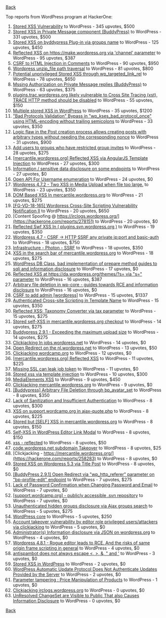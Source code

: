 [Back](../README.md)

Top reports from WordPress program at HackerOne:

1. [Stored XSS Vulnerability](https://hackerone.com/reports/643908) to WordPress - 345 upvotes, $500
2. [Stored XSS in Private Message component (BuddyPress)](https://hackerone.com/reports/487081) to WordPress - 331 upvotes, $500
3. [Stored XSS on byddypress Plug-in via groups name](https://hackerone.com/reports/592316) to WordPress - 125 upvotes, $450
4. [Reflected XSS on https://make.wordpress.org via 'channel' parameter](https://hackerone.com/reports/659419) to WordPress - 95 upvotes, $387
5. [CSRF to HTML Injection in Comments](https://hackerone.com/reports/428019) to WordPress - 90 upvotes, $950
6. [Wordpress unzip_file path traversal](https://hackerone.com/reports/205481) to WordPress - 81 upvotes, $800
7. [Potential unprivileged Stored XSS through wp_targeted_link_rel](https://hackerone.com/reports/509930) to WordPress - 78 upvotes, $650
8. [Mssing Authorization on Private Message replies (BuddyPress)](https://hackerone.com/reports/490782) to WordPress - 63 upvotes, $375
9. [plugins.trac.wordpress.org likely vulnerable to Cross Site Tracing (xst), TRACE HTTP method should be disabled](https://hackerone.com/reports/222692) to WordPress - 55 upvotes, $150
10. [Multiple stored XSS in WordPress](https://hackerone.com/reports/221507) to WordPress - 35 upvotes, $1200
11. ["Bad Protocols Validation" Bypass in "wp_kses_bad_protocol_once" using HTML-encoding without trailing semicolons](https://hackerone.com/reports/339483) to WordPress - 33 upvotes, $350
12. [Logic flaw in the Post creation process allows creating posts with arbitrary types without needing the corresponding nonce](https://hackerone.com/reports/404323) to WordPress - 31 upvotes, $900
13. [Add users to groups who have restricted group invites](https://hackerone.com/reports/538008) to WordPress - 28 upvotes, $275
14. [[mercantile.wordpress.org] Reflected XSS via AngularJS Template Injection](https://hackerone.com/reports/230234) to WordPress - 27 upvotes, $300
15. [Information / sensitive data disclosure on some endpoints](https://hackerone.com/reports/273726) to WordPress - 27 upvotes, $0
16. [Open API For Username enumeration](https://hackerone.com/reports/385322) to WordPress - 24 upvotes, $0
17. [Wordpress 4.7.2 - Two XSS in Media Upload when file too large.](https://hackerone.com/reports/203515) to WordPress - 23 upvotes, $350
18. [DOM Based XSS In mercantile.wordpress.org](https://hackerone.com/reports/230435) to WordPress - 21 upvotes, $275
19. [[FG-VD-18-165] Wordpress Cross-Site Scripting Vulnerability Notification II](https://hackerone.com/reports/460911) to WordPress - 20 upvotes, $650
20. [Content Spoofing @ https://irclogs.wordpress.org/](https://hackerone.com/reports/278151) to WordPress - 20 upvotes, $0
21. [Reflected Swf XSS In ( plugins.svn.wordpress.org )](https://hackerone.com/reports/270060) to WordPress - 19 upvotes, $350
22. [Wordpress 4.7 - CSRF -&gt; HTTP SSRF any private ip:port and basic-auth](https://hackerone.com/reports/187520) to WordPress - 18 upvotes, $750
23. [Infrastructure - Photon - SSRF](https://hackerone.com/reports/204513) to WordPress - 18 upvotes, $350
24. [XSS in the search bar of mercantile.wordpress.org](https://hackerone.com/reports/221893) to WordPress - 18 upvotes, $275
25. [WordPress DB Class, bad implementation of prepare method guides to sqli and information disclosure](https://hackerone.com/reports/179920) to WordPress - 17 upvotes, $0
26. [Reflected XSS at https://da.wordpress.org/themes/?s= via "s=" parameter](https://hackerone.com/reports/222040) to WordPress - 16 upvotes, $387
27. [Arbitrary file deletion in wp-core - guides towards RCE and information disclosure](https://hackerone.com/reports/291878) to WordPress - 16 upvotes, $0
28. [CSRF to add admin [wordpress]](https://hackerone.com/reports/149589) to WordPress - 15 upvotes, $1337
29. [Authenticated Cross-site Scripting in Template Name](https://hackerone.com/reports/220903) to WordPress - 15 upvotes, $350
30. [Reflected XSS: Taxonomy Converter via tax parameter](https://hackerone.com/reports/495515) to WordPress - 15 upvotes, $275
31. [Stored self-XSS in mercantile.wordpress.org checkout](https://hackerone.com/reports/230232) to WordPress - 14 upvotes, $275
32. [Buddypress 2.9.1 - Exceeding the maximum upload size](https://hackerone.com/reports/263109) to WordPress - 14 upvotes, $275
33. [Clickjacking In jobs.wordpress.net](https://hackerone.com/reports/223024) to WordPress - 14 upvotes, $0
34. [Open Redirect on the nl.wordpress.net](https://hackerone.com/reports/309058) to WordPress - 13 upvotes, $50
35. [Clickjacking wordcamp.org](https://hackerone.com/reports/230581) to WordPress - 12 upvotes, $0
36. [[mercantile.wordpress.org] Reflected XSS](https://hackerone.com/reports/240256) to WordPress - 11 upvotes, $225
37. [Missing SSL can leak job token](https://hackerone.com/reports/222036) to WordPress - 11 upvotes, $0
38. [Stored xss via template injection](https://hackerone.com/reports/250837) to WordPress - 10 upvotes, $300
39. [MediaElements XSS](https://hackerone.com/reports/299112) to WordPress - 9 upvotes, $450
40. [Clickjacking mercantile.wordpress.org](https://hackerone.com/reports/264125) to WordPress - 9 upvotes, $0
41. [[Buddypress] Arbitrary File Deletion through bp_avatar_set](https://hackerone.com/reports/183568) to WordPress - 8 upvotes, $350
42. [Lack of Sanitization and Insufficient Authentication](https://hackerone.com/reports/249759) to WordPress - 8 upvotes, $300
43. [XSS on support.wordcamp.org in ajax-quote.php](https://hackerone.com/reports/355773) to WordPress - 8 upvotes, $225
44. [Stored but [SELF] XSS in mercantile.wordpress.org](https://hackerone.com/reports/222224) to WordPress - 8 upvotes, $150
45. [Self-XSS in WordPress Editor Link Modal](https://hackerone.com/reports/224556) to WordPress - 8 upvotes, $150
46. [xss - reflected](https://hackerone.com/reports/384112) to WordPress - 8 upvotes, $50
47. [code.wordpress.net subdomain Takeover](https://hackerone.com/reports/295330) to WordPress - 8 upvotes, $25
48. [Clickjacking - https://mercantile.wordpress.org/](https://hackerone.com/reports/258283) to WordPress - 8 upvotes, $0
49. [Stored XSS on Wordpress 5.3 via Title Post](https://hackerone.com/reports/754352) to WordPress - 8 upvotes, $0
50. [[BuddyPress 2.9.1] Open Redirect via "wp_http_referer" parameter on "bp-profile-edit" endpoint](https://hackerone.com/reports/277502) to WordPress - 7 upvotes, $275
51. [Lack of Password Confirmation when Changing Password and Email](https://hackerone.com/reports/224214) to WordPress - 7 upvotes, $0
52. [[support.wordcamp.org] - publicly accessible .svn repository](https://hackerone.com/reports/309714) to WordPress - 7 upvotes, $0
53. [Unauthenticated hidden groups disclosure via Ajax groups search](https://hackerone.com/reports/282176) to WordPress - 5 upvotes, $275
54. [WordPress core](https://hackerone.com/reports/153093) to WordPress - 5 upvotes, $250
55. [Account takeover vulnerability by editor role privileged users/attackers via clickjacking](https://hackerone.com/reports/388254) to WordPress - 5 upvotes, $0
56. [Administrator(s) Information disclosure via JSON on wordpress.org](https://hackerone.com/reports/221734) to WordPress - 4 upvotes, $0
57. [Wordpress 4.8.1 - Rogue editor leads to RCE. And the risks of same origin frame scripting in general](https://hackerone.com/reports/263718) to WordPress - 4 upvotes, $0
58. [antispambot does not always escape &lt;, &gt;, &amp;, " and '](https://hackerone.com/reports/298218) to WordPress - 3 upvotes, $0
59. [Stored XSS in WordPress](https://hackerone.com/reports/276105) to WordPress - 2 upvotes, $0
60. [WordPress Automatic Update Protocol Does Not Authenticate Updates Provided by the Server](https://hackerone.com/reports/228854) to WordPress - 2 upvotes, $0
61. [Parameter tampering : Price Manipulation of Products](https://hackerone.com/reports/682344) to WordPress - 1 upvotes, $0
62. [Clickjacking irclogs.wordpress.org](https://hackerone.com/reports/267075) to WordPress - 0 upvotes, $0
63. [UnResolved ChangeSet are Visible to Public That also Causes Information Disclosure](https://hackerone.com/reports/282843) to WordPress - 0 upvotes, $0


[Back](../README.md)